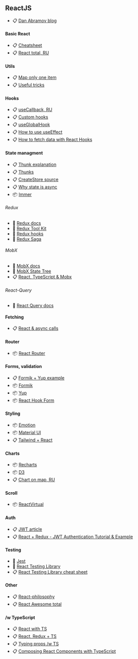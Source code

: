 ## ReactJS

- 📋 [Dan Abramov blog](https://overreacted.io/)
#### Basic React
- 📋 [Cheatsheet](https://devhints.io/react)
- 📋 [React total, RU](https://github.com/harryheman/React-Total)

#### Utils
- 📋 [Map only one item](https://www.devcript.com/how-to-select-only-one-element-of-a-map-in-react/)
- 📋 [Useful tricks](https://sean-warman.medium.com/best-react-hacks-for-lazy-devs-b44b533fa923)

#### Hooks
- 📋 [useCallback, RU](https://habr.com/ru/post/529950/)
- 📋 [Custom hooks](https://usehooks.com/)
- 📋 [useGlobalHook](https://www.npmjs.com/package/use-global-hook)
- 📋 [How to use useEffect](https://overreacted.io/a-complete-guide-to-useeffect/)
- 📋 [How to fetch data with React Hooks](https://www.robinwieruch.de/react-hooks-fetch-data/)

#### State managment
- 📋 [Thunk explanation](https://medium.com/fullstack-academy/thunks-in-redux-the-basics-85e538a3fe60)
- 📋 [Thunks](https://daveceddia.com/what-is-a-thunk/)
- 📋 [CreateStore source](https://github.com/reduxjs/redux/blob/v4.0.5/src/createStore.js)
- 📋 [Why state is async](https://github.com/facebook/react/issues/11527#issuecomment-360199710)
- 📦 [Immer](https://immerjs.github.io/immer/)

###### Redux
- 🧾 [Redux docs](https://redux.js.org/introduction/getting-started)
- 🧾 [Redux Tool Kit](https://redux-toolkit.js.org/introduction/getting-started)
- 🧾 [Redux hooks](https://react-redux.js.org/api/hooks)
- 🧾 [Redux Saga](https://redux-saga.js.org/docs/introduction/GettingStarted)

###### MobX
- 🧾 [MobX docs](https://mobx.js.org/README.html)
- 🧾 [MobX State Tree](https://mobx-state-tree.js.org/intro/welcome)
- 📋 [React, TypeScript & Mobx](https://dev.to/shevchenkonik/react-typescript-mobx-4mei)

###### React-Query
- 🧾 [React Query docs](https://react-query.tanstack.com/overview)
####  Fetching
- 📋 [React & async calls](https://medium.com/weekly-webtips/patterns-for-doing-api-calls-in-reactjs-8fd9a42ac7d4)

#### Router
- 📦 [React Router](https://v5.reactrouter.com/web/api/Hooks)

#### Forms, validation
- 📋 [Formik + Yup example](https://www.devcript.com/formik-yup/)
- 📦 [Formik](https://formik.org/)
- 📦 [Yup](https://www.npmjs.com/package/yup)
- 📦 [React Hook Form](https://react-hook-form.com/)

#### Styling
- 📦 [Emotion](https://emotion.sh/docs/introduction)
- 📦 [Material UI](https://mui.com/getting-started/usage/)
- 📋 [Tailwind + React ](https://betterprogramming.pub/tailwind-css-first-impressions-pros-and-cons-f36d6ff38ae0)

#### Charts
- 📦 [Recharts](https://recharts.org/en-US)
- 📦 [D3](https://d3js.org/)
- 📋 [Chart on map, RU](https://habr.com/ru/post/318600/)

#### Scroll
- 📦 [ReactVirtual](https://react-virtual.tanstack.com/)

#### Auth
- 📋 [JWT article](https://habr.com/ru/post/485764/)
- 📋 [React + Redux - JWT Authentication Tutorial & Example](https://jasonwatmore.com/post/2017/12/07/react-redux-jwt-authentication-tutorial-example#index-jsx)


#### Testing
- 🧾 [Jest](https://jestjs.io/docs/tutorial-react)
- 🧾 [React Testing Library](https://testing-library.com/docs/)
- 📋 [React Testing Library cheat sheet](https://www.codecademy.com/learn/learn-react-testing/modules/react-testing-library/cheatsheet)
#### Other
- 📋 [React-philosophy](https://github.com/mithi/react-philosophies)
- 📋 [React Awesome total](https://github.com/enaqx/awesome-react)

#### /w TypeScript
- 📋 [React with TS](https://react-typescript-cheatsheet.netlify.app/docs/basic/setup/)
- 📋 [React, Redux + TS](https://medium.com/@christopherbeards/using-react-with-redux-and-typescript-c7ec48c211f6)
- 📋 [Typing props /w TS](https://react-typescript-cheatsheet.netlify.app/docs/basic/getting-started/basic_type_example/)
- 📋 [Composing React Components with TypeScript](https://www.pluralsight.com/guides/composing-react-components-with-typescript)
